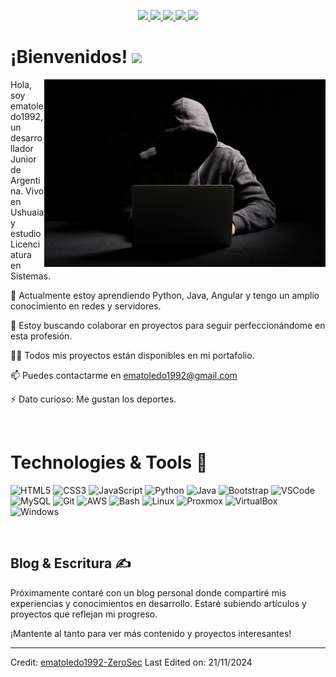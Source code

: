 <p align="center">
  <a href="#">
    <img src="https://img.shields.io/static/v1?label=|&message=WEBSITE&color=ff&style=plastic&logo=realm&logo-color=white"/>
  </a>
  <a href="https://www.linkedin.com/in/blas-emanuel-toledo-0a0185260/" target="_blank">
    <img src="https://img.shields.io/static/v1?label=|&message=LINKED-IN&color=cdf998&style=plastic&logo=linkedin&logo-color=white"/>
  </a>
  <a href="https://www.instagram.com/blasemanuel.toledo" target="_blank">
    <img src="https://img.shields.io/static/v1?label=|&message=INSTAGRAM&color=ff4f5b&style=plastic&logo=instagram&logo-color=white"/>
  </a>
  <a href="https://www.facebook.com/blasemanuel.toledo" target="_blank">
    <img src="https://img.shields.io/static/v1?label=|&message=FACEBOOK&color=1877f2&style=plastic&logo=facebook&logo-color=white"/>
  </a>
  <a href="#" target="_blank" download="#">
      <img src="https://img.shields.io/static/v1?label=|&message=RESUME&color=24555f&style=plastic&logo=react&logo-color=white"/>
  </a>
</p>


# ¡Bienvenidos! <img src="https://github.com/rahulkarda/rahulkarda/blob/main/wave.gif?raw=true" width="30">
<!-- Profile views -->
<img src="https://github.com/ematoledo1992/ematoledo1992/raw/main/Haker.png" align="right" height="300">

<p align="left">Hola, soy ematoledo1992, un desarrollador Junior de Argentina.  
Vivo en Ushuaia y estudio Licenciatura en Sistemas.</p>

🌱 Actualmente estoy aprendiendo Python, Java, Angular y tengo un amplio conocimiento en redes y servidores.  

👯 Estoy buscando colaborar en proyectos para seguir perfeccionándome en esta profesión.

👨‍💻 Todos mis proyectos están disponibles en mi portafolio.

📫 Puedes contactarme en ematoledo1992@gmail.com

⚡ Dato curioso: Me gustan los deportes.

<br>

# Technologies & Tools 🔧
![HTML5](https://img.shields.io/badge/Code-HTML5-informational?style=flat&logo=html5&logoColor=white&color=brightgreen)
![CSS3](https://img.shields.io/badge/Code-CSS3-informational?style=flat&logo=css3&logoColor=white&color=brightgreen)
![JavaScript](https://img.shields.io/badge/Code-JavaScript-informational?style=flat&logo=javascript&logoColor=white&color=brightgreen)
![Python](https://img.shields.io/badge/Code-Python-informational?style=flat&logo=python&logoColor=white&color=brightgreen)
![Java](https://img.shields.io/badge/Code-Java-informational?style=flat&logo=java&logoColor=white&color=brightgreen)
![Bootstrap](https://img.shields.io/badge/Code-Bootstrap-informational?style=flat&logo=bootstrap&logoColor=white&color=brightgreen)
![VSCode](https://img.shields.io/badge/Editor-VSCode-informational?style=flat&logo=visualstudiocode&logoColor=white&color=brightgreen)
![MySQL](https://img.shields.io/badge/Database-MySQL-informational?style=flat&logo=mysql&logoColor=white&color=brightgreen)
![Git](https://img.shields.io/badge/Tools-Git-informational?style=flat&logo=git&logoColor=white&color=brightgreen)
![AWS](https://img.shields.io/badge/Cloud-AWS-informational?style=flat&logo=amazon&logoColor=white&color=brightgreen)
![Bash](https://img.shields.io/badge/Shell-Bash-informational?style=flat&logo=gnu-bash&logoColor=white&color=brightgreen)
![Linux](https://img.shields.io/badge/OS-Linux-informational?style=flat&logo=linux&logoColor=white&color=brightgreen)
![Proxmox](https://img.shields.io/badge/Code-Proxmox-informational?style=flat&logo=proxmox&logoColor=white&color=brightgreen)
![VirtualBox](https://img.shields.io/badge/Code-VirtualBox-informational?style=flat&logo=virtualbox&logoColor=white&color=brightgreen)
![Windows](https://img.shields.io/badge/OS-Windows-informational?style=flat&logo=windows&logoColor=white&color=brightgreen)

<br>

## Blog & Escritura ✍

Próximamente contaré con un blog personal donde compartiré mis experiencias y conocimientos en desarrollo. Estaré subiendo artículos y proyectos que reflejan mi progreso. <!-- - [Mi Sitio Web](https://rahulkarda.netlify.app) Puedes encontrarme en la siguiente plataforma:-->

<!-- - [Mi Sitio Web](https://rahulkarda.netlify.app) -->
  
¡Mantente al tanto para ver más contenido y proyectos interesantes!


------
Credit: [ematoledo1992-ZeroSec]([https://github.com/ematoledo1992])
Last Edited on: 21/11/2024
